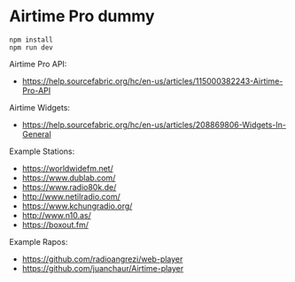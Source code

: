 # Airtime Pro dummy

```
npm install
npm run dev
```

Airtime Pro API:
- https://help.sourcefabric.org/hc/en-us/articles/115000382243-Airtime-Pro-API

Airtime Widgets:
- https://help.sourcefabric.org/hc/en-us/articles/208869806-Widgets-In-General

Example Stations:
- https://worldwidefm.net/
- https://www.dublab.com/
- https://www.radio80k.de/
- http://www.netilradio.com/
- https://www.kchungradio.org/
- http://www.n10.as/
- https://boxout.fm/

Example Rapos:
- https://github.com/radioangrezi/web-player
- https://github.com/juanchaur/Airtime-player

